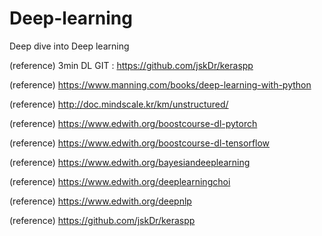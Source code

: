 # Deep-learning
Deep dive into Deep learning

(reference) 3min DL GIT : https://github.com/jskDr/keraspp

(reference) https://www.manning.com/books/deep-learning-with-python

(reference) http://doc.mindscale.kr/km/unstructured/

(reference) https://www.edwith.org/boostcourse-dl-pytorch

(reference) https://www.edwith.org/boostcourse-dl-tensorflow

(reference) https://www.edwith.org/bayesiandeeplearning

(reference) https://www.edwith.org/deeplearningchoi

(reference) https://www.edwith.org/deepnlp

(reference) https://github.com/jskDr/keraspp
